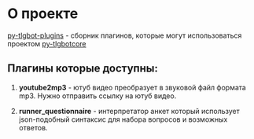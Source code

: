 # О проекте

[py-tlgbot-plugins](https://github.com/kaefik/py-tlgbot-plugins) - сборник плагинов, которые могут использоваться
проектом [py-tlgbotcore](https://github.com/kaefik/py-tlgbotcore)

## Плагины которые доступны:

1. **youtube2mp3** - ютуб видео преобразует в звуковой файл формата mp3. Нужно отправить ссылку на ютуб видео.

2. **runner_questionnaire** - интерпретатор анкет который использует json-подобный синтаксис для набора вопросов и
   возможных ответов.


